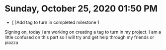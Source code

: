 # Sunday, October 25, 2020 01:50 PM
- [ ]Add tag to turn in completed milestone 1

Signing on, today i am working on creating a tag to turn in my project.
I am a little confused on this part so I will try and get help through my friends or piazza 
